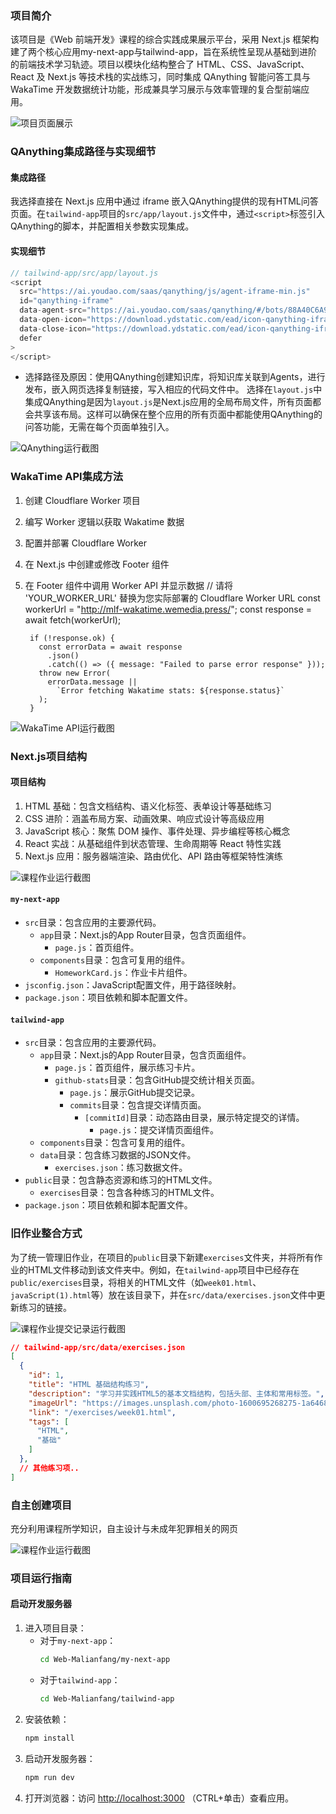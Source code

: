 ### 项目简介

该项目是《Web 前端开发》课程的综合实践成果展示平台，采用 Next.js 框架构建了两个核心应用my-next-app与tailwind-app，旨在系统性呈现从基础到进阶的前端技术学习轨迹。项目以模块化结构整合了 HTML、CSS、JavaScript、React 及 Next.js 等技术栈的实战练习，同时集成 QAnything 智能问答工具与 WakaTime 开发数据统计功能，形成兼具学习展示与效率管理的复合型前端应用。

![项目页面展示](./images/page.jpg)

### QAnything集成路径与实现细节

#### 集成路径

我选择直接在 Next.js 应用中通过 iframe 嵌入QAnything提供的现有HTML问答页面。在`tailwind-app`项目的`src/app/layout.js`文件中，通过`<script>`标签引入QAnything的脚本，并配置相关参数实现集成。

#### 实现细节

```javascript
// tailwind-app/src/app/layout.js
<script
  src="https://ai.youdao.com/saas/qanything/js/agent-iframe-min.js"
  id="qanything-iframe"
  data-agent-src="https://ai.youdao.com/saas/qanything/#/bots/88A40C6A9F9C4C38/share"
  data-open-icon="https://download.ydstatic.com/ead/icon-qanything-iframe-btn.png"
  data-close-icon="https://download.ydstatic.com/ead/icon-qanything-iframe-btn.png"
  defer
>
</script>
```
- 选择路径及原因：使用QAnything创建知识库，将知识库关联到Agents，进行发布，嵌入网页选择复制链接，写入相应的代码文件中。
选择在`layout.js`中集成QAnything是因为`layout.js`是Next.js应用的全局布局文件，所有页面都会共享该布局。这样可以确保在整个应用的所有页面中都能使用QAnything的问答功能，无需在每个页面单独引入。

![QAnything运行截图](./images/Qanything.jpg)

### WakaTime API集成方法

1. 创建 Cloudflare Worker 项目
2. 编写 Worker 逻辑以获取 Wakatime 数据
3. 配置并部署 Cloudflare Worker
4. 在 Next.js 中创建或修改 Footer 组件
5. 在 Footer 组件中调用 Worker API 并显示数据
  // 请将 'YOUR_WORKER_URL' 替换为您实际部署的 Cloudflare Worker URL
        const workerUrl = "http://mlf-wakatime.wemedia.press/";
        const response = await fetch(workerUrl);

        if (!response.ok) {
          const errorData = await response
            .json()
            .catch(() => ({ message: "Failed to parse error response" }));
          throw new Error(
            errorData.message ||
              `Error fetching Wakatime stats: ${response.status}`
          );
        }

![WakaTime API运行截图](./images/wakatime.jpg)

### Next.js项目结构

#### 项目结构

 1. HTML 基础：包含文档结构、语义化标签、表单设计等基础练习
 2. CSS 进阶：涵盖布局方案、动画效果、响应式设计等高级应用
 3. JavaScript 核心：聚焦 DOM 操作、事件处理、异步编程等核心概念
 4. React 实战：从基础组件到状态管理、生命周期等 React 特性实践
 5. Next.js 应用：服务器端渲染、路由优化、API 路由等框架特性演练

![课程作业运行截图](./images/work.jpg)

#### `my-next-app`

- `src`目录：包含应用的主要源代码。
  - `app`目录：Next.js的App Router目录，包含页面组件。
    - `page.js`：首页组件。
  - `components`目录：包含可复用的组件。
    - `HomeworkCard.js`：作业卡片组件。
- `jsconfig.json`：JavaScript配置文件，用于路径映射。
- `package.json`：项目依赖和脚本配置文件。

#### `tailwind-app`

- `src`目录：包含应用的主要源代码。
  - `app`目录：Next.js的App Router目录，包含页面组件。
    - `page.js`：首页组件，展示练习卡片。
    - `github-stats`目录：包含GitHub提交统计相关页面。
      - `page.js`：展示GitHub提交记录。
      - `commits`目录：包含提交详情页面。
        - `[commitId]`目录：动态路由目录，展示特定提交的详情。
          - `page.js`：提交详情页面组件。
  - `components`目录：包含可复用的组件。
  - `data`目录：包含练习数据的JSON文件。
    - `exercises.json`：练习数据文件。
- `public`目录：包含静态资源和练习的HTML文件。
  - `exercises`目录：包含各种练习的HTML文件。
- `package.json`：项目依赖和脚本配置文件。


### 旧作业整合方式

为了统一管理旧作业，在项目的`public`目录下新建`exercises`文件夹，并将所有作业的HTML文件移动到该文件夹中。例如，在`tailwind-app`项目中已经存在`public/exercises`目录，将相关的HTML文件（如`week01.html`、`javaScript(1).html`等）放在该目录下，并在`src/data/exercises.json`文件中更新练习的链接。

![课程作业提交记录运行截图](./images/work(2).jpg)

```json
// tailwind-app/src/data/exercises.json
[
  {
    "id": 1,
    "title": "HTML 基础结构练习",
    "description": "学习并实践HTML5的基本文档结构，包括头部、主体和常用标签。",
    "imageUrl": "https://images.unsplash.com/photo-1600695268275-1a6468700bd5",
    "link": "/exercises/week01.html",
    "tags": [
      "HTML",
      "基础"
    ]
  },
  // 其他练习项..
]
```
### 自主创建项目

充分利用课程所学知识，自主设计与未成年犯罪相关的网页

![课程作业运行截图](./images/work(3).jpg)

### 项目运行指南

#### 启动开发服务器

1. 进入项目目录：
   - 对于`my-next-app`：
     ```bash
     cd Web-Malianfang/my-next-app
     ```
   - 对于`tailwind-app`：
     ```bash
     cd Web-Malianfang/tailwind-app
     ```
2. 安装依赖：
   ```bash
   npm install
   ```
3. 启动开发服务器：
   ```bash
   npm run dev
   ```
4. 打开浏览器：访问 [http://localhost:3000](http://localhost:3000) （CTRL+单击）查看应用。